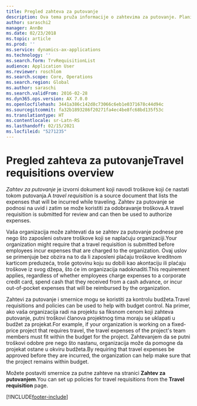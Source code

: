```yaml
---
title: Pregled zahteva za putovanje
description: Ova tema pruža informacije o zahtevima za putovanje. Planirani putni troškovi u dokumentu zahteva za putovanje.
author: saraschi2
manager: AnnBe
ms.date: 02/23/2018
ms.topic: article
ms.prod: ''
ms.service: dynamics-ax-applications
ms.technology: ''
ms.search.form: TrvRequisitionList
audience: Application User
ms.reviewer: roschlom
ms.search.scope: Core, Operations
ms.search.region: Global
ms.author: saraschi
ms.search.validFrom: 2016-02-28
ms.dyn365.ops.version: AX 7.0.0
ms.openlocfilehash: 3441a386c142d8c73066c6eb1e0371678c44d94c
ms.sourcegitcommit: fa32b1893286f20271fa4ec4be8fc68bd135f53c
ms.translationtype: HT
ms.contentlocale: sr-Latn-RS
ms.lasthandoff: 02/15/2021
ms.locfileid: "5271235"
---
```

# <a name="travel-requisitions-overview"></a><span data-ttu-id="66acc-104">Pregled zahteva za putovanje</span><span class="sxs-lookup"><span data-stu-id="66acc-104">Travel requisitions overview</span></span>

<span data-ttu-id="66acc-105">*Zahtev za putovanje* je izvorni dokument koji navodi troškove koji će nastati tokom putovanja.</span><span class="sxs-lookup"><span data-stu-id="66acc-105">A *travel requisition* is a source document that lists the expenses that will be incurred while traveling.</span></span> <span data-ttu-id="66acc-106">Zahtev za putovanje se podnosi na uvid i zatim se može koristiti za odobravanje troškova.</span><span class="sxs-lookup"><span data-stu-id="66acc-106">A travel requisition is submitted for review and can then be used to authorize expenses.</span></span>

<span data-ttu-id="66acc-107">Vaša organizacija može zahtevati da se zahtev za putovanje podnese pre nego što zaposleni ostvare troškove koji se naplaćuju organizaciji.</span><span class="sxs-lookup"><span data-stu-id="66acc-107">Your organization might require that a travel requisition is submitted before employees incur expenses that are charged to the organization.</span></span> <span data-ttu-id="66acc-108">Ovaj uslov se primenjuje bez obzira na to da li zaposleni plaćaju troškove kreditnom karticom preduzeća, troše gotovinu koju su dobili kao akontaciju ili plaćaju troškove iz svog džepa, što će im organizacija nadoknaditi.</span><span class="sxs-lookup"><span data-stu-id="66acc-108">This requirement applies, regardless of whether employees charge expenses to a corporate credit card, spend cash that they received from a cash advance, or incur out-of-pocket expenses that will be reimbursed by the organization.</span></span>

<span data-ttu-id="66acc-109">Zahtevi za putovanje i smernice mogu se koristiti za kontrolu budžeta.</span><span class="sxs-lookup"><span data-stu-id="66acc-109">Travel requisitions and policies can be used to help with budget control.</span></span> <span data-ttu-id="66acc-110">Na primer, ako vaša organizacija radi na projektu sa fiksnom cenom koji zahteva putovanje, putni troškovi članova projektnog tima moraju se uklapati u budžet za projekat.</span><span class="sxs-lookup"><span data-stu-id="66acc-110">For example, if your organization is working on a fixed-price project that requires travel, the travel expenses of the project's team members must fit within the budget for the project.</span></span> <span data-ttu-id="66acc-111">Zahtevanjem da se putni troškovi odobre pre nego što nastanu, organizacija može da pomogne da projekat ostane u okviru budžeta.</span><span class="sxs-lookup"><span data-stu-id="66acc-111">By requiring that travel expenses be approved before they are incurred, the organization can help make sure that the project remains within budget.</span></span>

<span data-ttu-id="66acc-112">Možete postaviti smernice za putne zahteve na stranici **Zahtev za putovanjem**.</span><span class="sxs-lookup"><span data-stu-id="66acc-112">You can set up policies for travel requisitions from the **Travel requisition** page.</span></span>


[!INCLUDE[footer-include](../includes/footer-banner.md)]